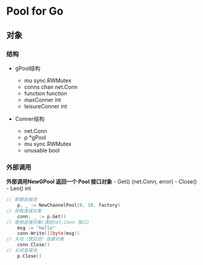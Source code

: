 # Pool for Go

## 对象

### 结构


- gPool结构
	- mu            sync.RWMutex
	- conns         chan net.Conn
	- function      function
	- maxConner     int
	- leisureConner int

- Conner结构
	- net.Conn
	- p        *gPool
	- mu       sync.RWMutex
	- unusable bool


### 外部调用

**外部调用NewGPool 返回一个 Pool 接口对象**
    - Get() (net.Conn, error)
	- Close()
	- Len() int
```go
// 新建连接池
	p, _ := NewChannelPool(0, 30, factory) 
// 获取连接对象
	conn, _ := p.Get()
// 使用连接对象(满足net.Conn 接口)
	msg := "hello"
	conn.Write([]byte(msg))
// 关闭（放回池）连接对象
	conn.Close()
// 关闭连接池
	p.Close()
```


